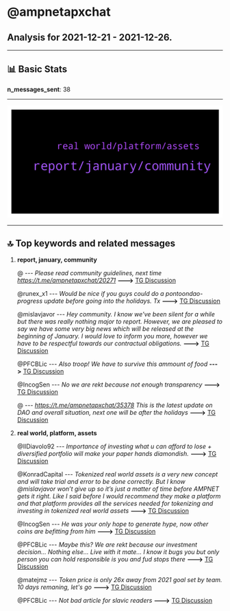 # **@ampnetapxchat**
 ## Analysis for **2021-12-21** - **2021-12-26**.

---

## 📊 **Basic Stats**

**n_messages_sent**: 38

---
![wordcloud](ampnetapxchat_5Days_wordcloud.png)

---


## 🔝 **Top keywords and related messages**

1. **report, january, community**

    @<UNK> --- *Please read community guidelines, next time  https://t.me/ampnetapxchat/20271* **--->** [TG Discussion](https://t.me/ampnetapxchat/35754)

    @runex_x1 --- *Would be nice if you guys could do a pontoondao-progress update before going into the holidays. Tx* **--->** [TG Discussion](https://t.me/ampnetapxchat/35725)

    @mislavjavor --- *Hey community. I know we've been silent for a while but there was really nothing major to report.   However, we are pleased to say we have some very big news which will be released at the beginning of January.   I would love to inform you more, however we have to be respectful towards our contractual obligations.* **--->** [TG Discussion](https://t.me/ampnetapxchat/35728)

    @PFCBLic --- *Also troop! We have to survive this ammount of food* **--->** [TG Discussion](https://t.me/ampnetapxchat/35855)

    @IncogSen --- *No we are rekt because not enough transparency* **--->** [TG Discussion](https://t.me/ampnetapxchat/35777)

    @<UNK> --- *https://t.me/ampnetapxchat/35378 This is the latest update on DAO and overall situation, next one will be after the holidays* **--->** [TG Discussion](https://t.me/ampnetapxchat/35726)

2. **real world, platform, assets**

    @IlDiavolo92 --- *Importance of investing what u can afford to lose + diversified portfolio will make your paper hands diamondish.* **--->** [TG Discussion](https://t.me/ampnetapxchat/35857)

    @KonradCapital --- *Tokenized real world assets is a very new concept and will take trial and error to be done correctly. But I know @mislavjavor won’t give up so it’s just a matter of time before AMPNET gets it right. Like I said before I would recommend they make a platform and that platform provides all the services needed for tokenizing and investing in tokenized real world assets* **--->** [TG Discussion](https://t.me/ampnetapxchat/35797)

    @IncogSen --- *He was your only hope to generate hype, now other coins are befitting from him* **--->** [TG Discussion](https://t.me/ampnetapxchat/35786)

    @PFCBLic --- *Maybe this? We are rekt because our investment decision... Nothing else... Live with it mate... I know it bugs you but only person you can hold responsible is you and fud stops there* **--->** [TG Discussion](https://t.me/ampnetapxchat/35772)

    @matejmz --- *Token price is only 26x away from 2021 goal set by team. 10 days remaning, let's go* **--->** [TG Discussion](https://t.me/ampnetapxchat/35763)

    @PFCBLic --- *Not bad article for slavic readers* **--->** [TG Discussion](https://t.me/ampnetapxchat/35836)

